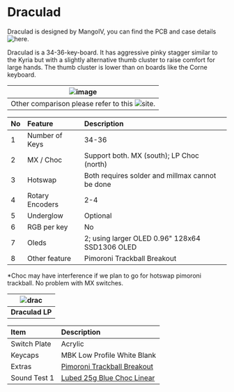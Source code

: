 # Draculad

Draculad is designed by MangoIV, you can find the PCB and case details ![here](https://github.com/MangoIV/dracuLad).

Draculad is a 34-36-key-board. It has aggressive pinky stagger similar to the Kyria but with a slightly alternative thumb cluster to raise comfort for large hands. The thumb cluster is lower than on boards like the Corne keyboard.

|![image](https://user-images.githubusercontent.com/79617315/153325641-f3bb7b15-8880-4eed-8460-2d3c1998672d.png)|
|:--:|
|Other comparison please refer to this ![site](https://jhelvy.shinyapps.io/splitkbcompare/).|

| No | Feature | Description |
|:-|:-|:-|
| 1 | Number of Keys | 34-36 |
| 2 | MX / Choc | Support both. MX (south); LP Choc (north) |
| 3 | Hotswap | Both requires solder and millmax cannot be done |
| 4 | Rotary Encoders | 2-4 |
| 5 | Underglow | Optional |
| 6 | RGB per key | No |
| 7 | Oleds | 2; using larger OLED 0.96" 128x64 SSD1306 OLED |
| 8 | Other feature | Pimoroni Trackball Breakout | 
 

*Choc may have interference if we plan to go for hotswap pimoroni trackball. No problem with MX switches. 

|![drac](https://user-images.githubusercontent.com/79617315/150625252-49b91670-e43a-40aa-9a17-efebccc50e19.jpg) |
|:--:|
|**Draculad LP**|

| Item | Description |
|:-|:-|
| Switch Plate | Acrylic |
| Keycaps | MBK Low Profile White Blank |
| Extras  | [Pimoroni Trackball Breakout](https://shop.pimoroni.com/products/trackball-breakout) |
| Sound Test 1 | [Lubed 25g Blue Choc Linear](https://youtu.be/ZY99X439vNk)|

